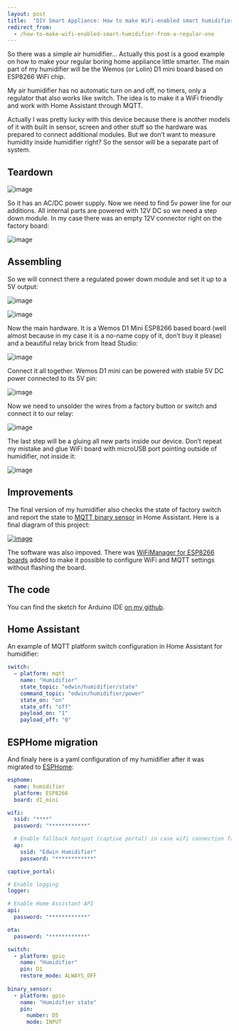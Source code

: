 ```yaml
---
layout: post
title:  "DIY Smart Appliance: How to make WiFi-enabled smart humidifier from a regular one"
redirect_from:
  - /how-to-make-wifi-enabled-smart-humidifier-from-a-regular-one
---
```

So there was a simple air humidifier… Actually this post is a good example on how to make your regular boring home appliance little smarter. The main part of my humidifier will be the Wemos (or Lolin) D1 mini board based on ESP8266 WiFi chip.

My air humidifier has no automatic turn on and off, no timers, only a regulator that also works like switch. The idea is to make it a WiFi friendly and work with Home Assistant through MQTT.

Actually I was pretty lucky with this device because there is another models of it with built in sensor, screen and other stuff so the hardware was prepared to connect additional modules. But we don’t want to measure humidity inside humidifier right? So the sensor will be a separate part of system.

## Teardown
![image](/img/how-to-make-wifi-enabled-smart-humidifier-from-a-regular-one/001.jpg)

So it has an AC/DC power supply. Now we need to find 5v power line for our additions. All internal parts are powered with 12V DC so we need a step down module. In my case there was an empty 12V connector right on the factory board:

![image](/img/how-to-make-wifi-enabled-smart-humidifier-from-a-regular-one/IMG_20180809_225854719_LL-1024x768.jpg)

## Assembling
So we will connect there a regulated power down module and set it up to a 5V output:

![image](/img/how-to-make-wifi-enabled-smart-humidifier-from-a-regular-one/IMG_20180809_232228916-1024x768.jpg)

![image](/img/how-to-make-wifi-enabled-smart-humidifier-from-a-regular-one/IMG_20180809_232152411_LL-1024x768.jpg)

Now the main hardware. It is a Wemos D1 Mini ESP8266 based board (well almost because in my case it is a no-name copy of it, don’t buy it please) and a beautiful relay brick from Itead Studio:

![image](/img/how-to-make-wifi-enabled-smart-humidifier-from-a-regular-one/IMG_20180809_232324992-1024x768.jpg)

Connect it all together. Wemos D1 mini can be powered with stable 5V DC power connected to its 5V pin:

![image](/img/how-to-make-wifi-enabled-smart-humidifier-from-a-regular-one/IMG_20180809_232936237_LL-1024x905.jpg)

Now we need to unsolder the wires from a factory button or switch and connect it to our relay:

![image](/img/how-to-make-wifi-enabled-smart-humidifier-from-a-regular-one/IMG_20180809_234139616-1024x768.jpg)

The last step will be a gluing all new parts inside our device. Don’t repeat my mistake and glue WiFi board with microUSB port pointing outside of humidifier, not inside it:

![image](/img/how-to-make-wifi-enabled-smart-humidifier-from-a-regular-one/IMG_20180809_235904921-1024x768.jpg)

<div class="adsblock">
<script async src="https://pagead2.googlesyndication.com/pagead/js/adsbygoogle.js"></script>
<ins class="adsbygoogle"
     style="display:block; text-align:center;"
     data-ad-layout="in-article"
     data-ad-format="fluid"
     data-ad-client="ca-pub-6530242109614004"
     data-ad-slot="2178866199"></ins>
<script>
     (adsbygoogle = window.adsbygoogle || []).push({});
</script>
</div>

## Improvements

The final version of  my humidifier also checks the state of factory switch and report the state to [MQTT binary sensor](https://www.home-assistant.io/integrations/binary_sensor.mqtt/) in Home Assistant.  Here is a final diagram of this project:

[![image](/img/how-to-make-wifi-enabled-smart-humidifier-from-a-regular-one/humidifier_mqtt.png)](/img/how-to-make-wifi-enabled-smart-humidifier-from-a-regular-one/humidifier_mqtt.png)

The software was also impoved. There was [WiFiManager for ESP8266 boards](https://github.com/tzapu/WiFiManager) added to make it possible to configure WiFi and MQTT settings without flashing the board.

## The code

You can find the sketch for Arduino IDE [on my github](https://github.com/estevez-dev/edwin-home/tree/master/devices/humidifier_mqtt).

## Home Assistant

An example of MQTT platform switch configuration in Home Assistant for humidifier:

```yaml
switch:
  – platform: mqtt
    name: "Humidifier"
    state_topic: "edwin/humidifier/state"
    command_topic: "edwin/humidifier/power"
    state_on: "on"
    state_off: "off"
    payload_on: "1"
    payload_off: "0"
```

## ESPHome migration

And finaly here is a yaml configuration of my humidifier after it was migrated to [ESPHome](https://esphome.io/):

```yaml
esphome:
  name: humidifier
  platform: ESP8266
  board: d1_mini

wifi:
  ssid: "****"
  password: "************"

  # Enable fallback hotspot (captive portal) in case wifi connection fails
  ap:
    ssid: "Edwin Humidifier"
    password: "************"

captive_portal:

# Enable logging
logger:

# Enable Home Assistant API
api:
  password: "************"

ota:
  password: "************"

switch:
  - platform: gpio
    name: "Humidifier"
    pin: D1
    restore_mode: ALWAYS_OFF
    
binary_sensor:
  - platform: gpio
    name: "Humidifier state"
    pin:
      number: D5
      mode: INPUT
```
